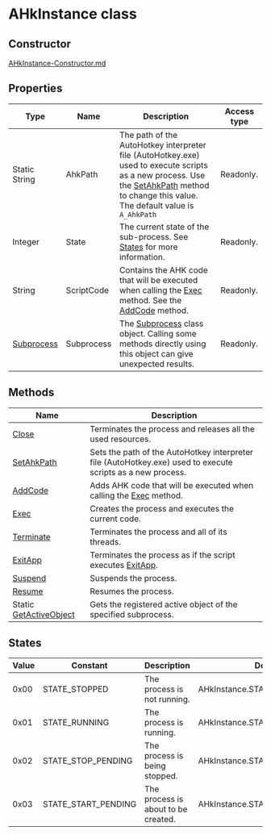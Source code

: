 # AHkInstance class




## Constructor
[AHkInstance-Constructor.md](AHkInstance-Constructor.md)




## Properties

| Type | Name | Description | Access type |
| -------- | -------- | -------- | -------- |
| Static String | AhkPath | The path of the AutoHotkey interpreter file (AutoHotkey.exe) used to execute scripts as a new process. Use the [SetAhkPath](AHkInstance-SetAhkPath.md) method to change this value. The default value is `A_AhkPath` | Readonly. |
| Integer | State | The current state of the sub-process. See [States](#states) for more information. | Readonly. |
| String | ScriptCode | Contains the AHK code that will be executed when calling the [Exec](AHkInstance-Exec.md) method. See the [AddCode](AHkInstance-AddCode.md) method. | Readonly. |
| [Subprocess](../../../process/Subprocess/docs/Subprocess.md) | Subprocess | The [Subprocess](../../../process/Subprocess/docs/Subprocess.md) class object. Calling some methods directly using this object can give unexpected results. | Readonly. |




## Methods
| Name | Description |
| -------- | -------- |
| [Close](AHkInstance-Close.md) | Terminates the process and releases all the used resources. |
| [SetAhkPath](AHkInstance-SetAhkPath.md) | Sets the path of the AutoHotkey interpreter file (AutoHotkey.exe) used to execute scripts as a new process. |
| [AddCode](AHkInstance-AddCode.md) | Adds AHK code that will be executed when calling the [Exec](AHkInstance-Exec.md) method. |
| [Exec](AHkInstance-Exec.md) | Creates the process and executes the current code. |
| [Terminate](AHkInstance-Terminate.md) | Terminates the process and all of its threads. |
| [ExitApp](AHkInstance-ExitApp.md) | Terminates the process as if the script executes [ExitApp](https://lexikos.github.io/v2/docs/commands/ExitApp.htm). |
| [Suspend](AHkInstance-Suspend.md) | Suspends the process. |
| [Resume](AHkInstance-Resume.md) | Resumes the process. |
| Static [GetActiveObject](AHkInstance-GetActiveObject.md) | Gets the registered active object of the specified subprocess. |




## States

| Value | Constant | Description | Defined |
| -------- | -------- | -------- | -------- |
| 0x00 | STATE_STOPPED | The process is not running. | AHkInstance.STATE_STOPPED |
| 0x01 | STATE_RUNNING | The process is running. | AHkInstance.STATE_RUNNING |
| 0x02 | STATE_STOP_PENDING | The process is being stopped. | AHkInstance.STATE_STOP_PENDING |
| 0x03 | STATE_START_PENDING | The process is about to be created. | AHkInstance.STATE_START_PENDING |
